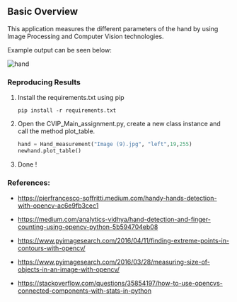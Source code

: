 ## Basic Overview

This application measures the different parameters of the hand by using Image Processing and Computer Vision technologies. 

Example output can be seen below:

![hand](https://user-images.githubusercontent.com/62821891/120560117-7cefc880-c402-11eb-94c3-8ec772205921.png)


### Reproducing Results

1. Install the requirements.txt using pip

   ```
   pip install -r requirements.txt
   ```

2. Open the CVIP_Main_assignment.py, create a new class instance and call the method plot_table.

   ```python
   hand = Hand_measurement("Image (9).jpg", "left",19,255)
   newhand.plot_table()
   ```

3. Done !

### References:

- https://pierfrancesco-soffritti.medium.com/handy-hands-detection-with-opencv-ac6e9fb3cec1
- https://medium.com/analytics-vidhya/hand-detection-and-finger-counting-using-opencv-python-5b594704eb08

- https://www.pyimagesearch.com/2016/04/11/finding-extreme-points-in-contours-with-opencv/

- https://www.pyimagesearch.com/2016/03/28/measuring-size-of-objects-in-an-image-with-opencv/

- https://stackoverflow.com/questions/35854197/how-to-use-opencvs-connected-components-with-stats-in-python






